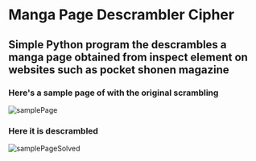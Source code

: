 # Manga Page Descrambler Cipher
## Simple Python program the descrambles a manga page obtained from inspect element on websites such as pocket shonen magazine
### Here's a sample page of with the original scrambling
![samplePage](https://github.com/user-attachments/assets/b7d04c7a-deb5-4687-8a02-baeb545c110e)
### Here it is descrambled
![samplePageSolved](https://github.com/user-attachments/assets/cc5a6354-7d35-4ded-b1f7-e8c938767419)
